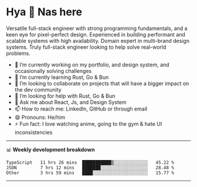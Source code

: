 # Hya 👋 Nas here

Versatile full-stack engineer with strong programming fundamentals, and a keen eye for pixel-perfect design. Experienced in building performant and scalable systems with high availability. Domain expert in multi-brand design systems. Truly full-stack engineer looking to help solve real-world problems.

- 🔭 I’m currently working on my portfolio, and design system, and occasionally solving challenges
- 🌱 I’m currently learning Rust, Go & Bun
- 👯 I’m looking to collaborate on projects that will have a bigger impact on the dev community
- 🤔 I’m looking for help with Rust, Go & Bun
- 💬 Ask me about React, Js, and Design System
- 📫 How to reach me: LinkedIn, GitHub or through email
- 😄 Pronouns: He/him
- ⚡ Fun fact: I love watching anime, going to the gym & hate UI inconsistencies

-------
📊 **Weekly development breakdown**
<!--START_SECTION:waka-->

```text
TypeScript   11 hrs 26 mins  ███████████▒░░░░░░░░░░░░░   45.22 %
JSON         7 hrs 12 mins   ███████░░░░░░░░░░░░░░░░░░   28.48 %
Other        3 hrs 59 mins   ████░░░░░░░░░░░░░░░░░░░░░   15.77 %
```

<!--END_SECTION:waka-->
-------
